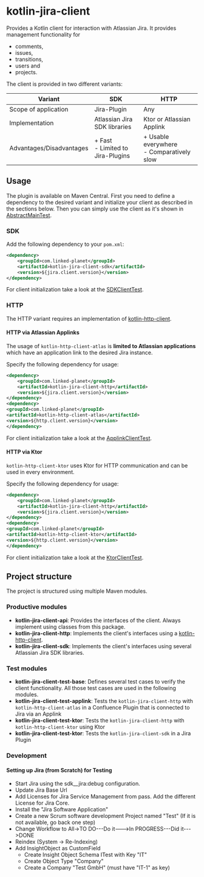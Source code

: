 # kotlin-jira-client

Provides a Kotlin client for interaction with Atlassian Jira. It provides management functionality for

- comments,
- issues,
- transitions,
- users and
- projects.

The client is provided in two different variants:

| Variant                  | **SDK**                               | **HTTP**                                      |
|--------------------------|---------------------------------------|-----------------------------------------------|
| Scope of application     | Jira-Plugin                           | Any                                           |
| Implementation           | Atlassian Jira SDK libraries          | Ktor or Atlassian Applink                     |
| Advantages/Disadvantages | + Fast <br> - Limited to Jira-Plugins | + Usable everywhere <br> - Comparatively slow |

## Usage

The plugin is available on Maven Central.
First you need to define a dependency to the desired variant and initialize your client as described in the sections
below.
Then you can simply use the client as it's shown
in [AbstractMainTest](../blob/master/kotlin-jira-client-test-base/src/main/kotlin/com/linkedplanet/kotlinjiraclient/AbstractMainTest.kt).

### SDK

Add the following dependency to your `pom.xml`:

```xml
<dependency>
    <groupId>com.linked-planet</groupId>
    <artifactId>kotlin-jira-client-sdk</artifactId>
    <version>${jira.client.version}</version>
</dependency>
```

For client initialization take a look at
the [SDKClientTest](../blob/master/kotlin-jira-client-test-sdk/src/test/kotlin/it/SdkClientTest.kt).

### HTTP

The HTTP variant requires an implementation
of [kotlin-http-client](https://github.com/linked-planet/kotlin-http-client).

#### HTTP via Atlassian Applinks

The usage of `kotlin-http-client-atlas` is **limited to Atlassian applications** which have an application link to the
desired Jira instance.

Specify the following dependency for usage:

```xml
<dependency>
    <groupId>com.linked-planet</groupId>
    <artifactId>kotlin-jira-client-http</artifactId>
    <version>${jira.client.version}</version>
</dependency>
<dependency>
<groupId>com.linked-planet</groupId>
<artifactId>kotlin-http-client-atlas</artifactId>
<version>${http.client.version}</version>
</dependency>
```

For client initialization take a look at
the [ApplinkClientTest](../blob/master/kotlin-jira-client-test-applink/src/test/kotlin/it/ApplinkClientTest.kt).

#### HTTP via Ktor

`kotlin-http-client-ktor` uses Ktor for HTTP communication and can be used in every environment.

Specify the following dependency for usage:

```xml
<dependency>
    <groupId>com.linked-planet</groupId>
    <artifactId>kotlin-jira-client-http</artifactId>
    <version>${jira.client.version}</version>
</dependency>
<dependency>
<groupId>com.linked-planet</groupId>
<artifactId>kotlin-http-client-ktor</artifactId>
<version>${http.client.version}</version>
</dependency>
```

For client initialization take a look at
the [KtorClientTest](../blob/master/kotlin-jira-client-test-ktor/src/test/kotlin/KtorClientTest.kt).

## Project structure

The project is structured using multiple Maven modules.

### Productive modules

- **kotlin-jira-client-api**: Provides the interfaces of the client. Always implement using classes from this package.
- **kotlin-jira-client-http**: Implements the client's interfaces using
  a [kotlin-http-client](https://github.com/linked-planet/kotlin-http-client).
- **kotlin-jira-client-sdk**: Implements the client's interfaces using several Atlassian Jira SDK libraries.

### Test modules

- **kotlin-jira-client-test-base**: Defines several test cases to verify the client functionality. All those test cases
  are used in the following modules.
- **kotlin-jira-client-test-applink**: Tests the `kotlin-jira-client-http` with `kotlin-http-client-atlas` in a
  Confluence Plugin that is connected to Jira via an Applink
- **kotlin-jira-client-test-ktor**: Tests the `kotlin-jira-client-http` with `kotlin-http-client-ktor` using Ktor
- **kotlin-jira-client-test-ktor**: Tests the `kotlin-jira-client-sdk` in a Jira Plugin

### Development

#### Setting up Jira (from Scratch) for Testing

- Start Jira using the sdk__jira:debug configuration.
- Update Jira Base Url
- Add Licenses for Jira Service Management from pass. Add the different License for Jira Core.
- Install the "Jira Software Application"
- Create a new Scrum software development Project named "Test" (If it is not available, go back one step)
- Change Workflow to All->TO DO---Do it--->In PROGRESS---Did it--->DONE
- Reindex (System -> Re-Indexing)
- Add InsightObject as CustomField
    - Create Insight Object Schema ITest with Key "IT"
    - Create Object Type "Company"
    - Create a Company "Test GmbH" (must have "IT-1" as key)
